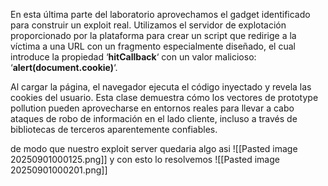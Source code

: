 En esta última parte del laboratorio aprovechamos el gadget identificado para construir un exploit real. Utilizamos el servidor de explotación proporcionado por la plataforma para crear un script que redirige a la víctima a una URL con un fragmento especialmente diseñado, el cual introduce la propiedad ‘**hitCallback**‘ con un valor malicioso: ‘**alert(document.cookie)**‘.

Al cargar la página, el navegador ejecuta el código inyectado y revela las cookies del usuario. Esta clase demuestra cómo los vectores de prototype pollution pueden aprovecharse en entornos reales para llevar a cabo ataques de robo de información en el lado cliente, incluso a través de bibliotecas de terceros aparentemente confiables.

de modo que nuestro exploit server quedaria algo asi
![[Pasted image 20250901000125.png]]
y con esto lo resolvemos
![[Pasted image 20250901000201.png]]
